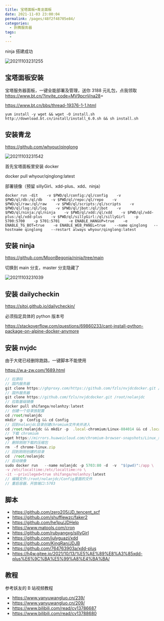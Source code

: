 ```yaml
---
title: 宝塔面板+青龙面板
date: 2021-11-03 23:00:04
permalink: /pages/48f2f48705e84/
categories:
  - 折腾服务器
tags:
  -
---
```


ninja 搭建成功

![20211103231255](https://cdn.jsdelivr.net/gh/wu529778790/image/blog/20211103231255.png)

<!-- more -->

## 宝塔面板安装

宝塔服务器面板，一键全能部署及管理，送你 3188 元礼包，点我领取<https://www.bt.cn/?invite_code=MV9pcnVna28>=

<https://www.bt.cn/bbs/thread-19376-1-1.html>

```shell
yum install -y wget && wget -O install.sh http://download.bt.cn/install/install_6.0.sh && sh install.sh
```

## 安装青龙

<https://github.com/whyour/qinglong>

![20211103231542](https://cdn.jsdelivr.net/gh/wu529778790/image/blog/20211103231542.png)

首先宝塔面板里安装 docker

docker pull whyour/qinglong:latest

部署镜像（预留 sillyGirl、xdd-plus、xdd、ninja）

```shell
docker run -dit    -v $PWD/ql/config:/ql/config    -v $PWD/ql/db:/ql/db    -v $PWD/ql/repo:/ql/repo    -v $PWD/ql/raw:/ql/raw    -v $PWD/ql/scripts:/ql/scripts    -v $PWD/ql/log:/ql/log    -v $PWD/ql/jbot:/ql/jbot    -v $PWD/ql/ninja:/ql/ninja    -v $PWD/ql/xdd:/ql/xdd    -v $PWD/ql/xdd-plus:/ql/xdd-plus    -v $PWD/ql/sillyGirl:/ql/sillyGirl    -p 5700:5700    -p 5701:5701    -e ENABLE_HANGUP=true    -e ENABLE_TG_BOT=true    -e ENABLE_WEB_PANEL=true    --name qinglong   --hostname qinglong    --restart always whyour/qinglong:latest
```

## 安装 ninja

<https://github.com/MoonBegonia/ninja/tree/main>

切换到 main 分支，master 分支隐藏了

![20211103231039](https://cdn.jsdelivr.net/gh/wu529778790/image/blog/20211103231039.png)

## 安装 dailycheckin

<https://sitoi.github.io/dailycheckin/>

必须指定具体的 python 版本号

<https://stackoverflow.com/questions/69860233/cant-install-python-package-on-alpine-docker-anymore>

## 安装 nvjdc

由于大佬已经删除跑路，一键脚本不能使用

<https://w.a-zw.com/1689.html>

```js
// 拉源码
// 国内服务器
git clone https://ghproxy.com/https://github.com/fzls/nvjdcdocker.git /root/nolanjdc
// 国外服务器
git clone https://github.com/fzls/nvjdcdocker.git /root/nolanjdc
// 拉取基础镜像
docker pull shifanga/nolanhzy:latest
// 创建一个目录放配置
cd /root/nolanjdc
mkdir -p  Config && cd Config
// 回到nolanjdc目录创建chromium文件夹并进入
cd /root/nolanjdc && mkdir -p  .local-chromium/Linux-884014 && cd .local-chromium/Linux-884014
// 下载 chromium
wget https://mirrors.huaweicloud.com/chromium-browser-snapshots/Linux_x64/884014/chrome-linux.zip && unzip chrome-linux.zip
// 删除刚刚下载的压缩包
rm  -f chrome-linux.zip
// 回到刚刚创建的目录
cd  /root/nolanjdc
// 启动镜像
sudo docker run   --name nolanjdc -p 5703:80 -d  -v  "$(pwd)":/app \
-v /etc/localtime:/etc/localtime:ro \
-it --privileged=true shifanga/nolanhzy:latest
// 编辑文件:/root/nolanjdc/Config里面的文件
// 重启容器，开放端口:5703
```

## 脚本

- <https://github.com/zero205/JD_tencent_scf>
- <https://github.com/shufflewzc/faker2>
- <https://github.com/he1pu/JDHelp>
- <https://www.matools.com/cron>
- <https://github.com/rubyangxg/sillyGirl>
- <https://github.com/julyguazi/xdd>
- <https://github.com/KingRan/JDJB>
- <https://github.com/764763903a/xdd-plus>
- <https://h4w.gitee.io/2021/10/13/%E5%AE%89%E8%A3%85xdd-plus%E6%9C%BA%E5%99%A8%E4%BA%BA/>

## 教程

参考妖友的 B 站视频教程

- <https://www.yanyuwangluo.cn/239/>
- <https://www.yanyuwangluo.cn/209/>
- <https://www.bilibili.com/read/cv13786687>
- <https://www.bilibili.com/read/cv13788680>
